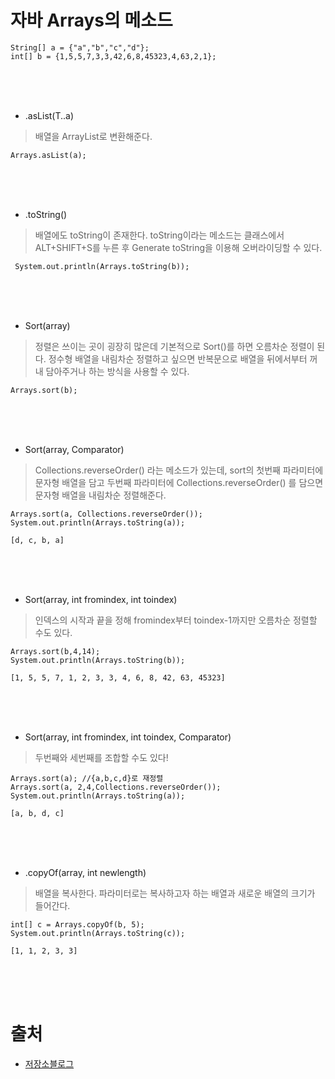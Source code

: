 # 자바 Arrays의 메소드
```
String[] a = {"a","b","c","d"};
int[] b = {1,5,5,7,3,3,42,6,8,45323,4,63,2,1};
```  
<br>
<br>
<br>

- .asList(T..a) 
> 배열을 ArrayList로 변환해준다.

```  
Arrays.asList(a);
```  
<br>
<br>
<br>  

- .toString() 
> 배열에도 toString이 존재한다. toString이라는 메소드는 클래스에서 ALT+SHIFT+S를 누른 후 Generate toString을 이용해 오버라이딩할 수 있다.  
```
 System.out.println(Arrays.toString(b));
```  

<br>
<br>
<br>  

- Sort(array) 
> 정렬은 쓰이는 곳이 굉장히 많은데 기본적으로 Sort()를 하면 오름차순 정렬이 된다. 정수형 배열을 내림차순 정렬하고 싶으면 반복문으로 배열을 뒤에서부터 꺼내 담아주거나 하는 방식을 사용할 수 있다.  
```
Arrays.sort(b);
```  
<br>
<br>
<br>  

- Sort(array, Comparator)  
> Collections.reverseOrder() 라는 메소드가 있는데, sort의 첫번째 파라미터에 문자형 배열을 담고 두번째 파라미터에 Collections.reverseOrder() 를 담으면 문자형 배열을 내림차순 정렬해준다.
```
Arrays.sort(a, Collections.reverseOrder());
System.out.println(Arrays.toString(a));

[d, c, b, a]
```  
<br>
<br>
<br>  

- Sort(array, int fromindex, int toindex)   
> 인덱스의 시작과 끝을 정해 fromindex부터 toindex-1까지만 오름차순 정렬할 수도 있다.  
```
Arrays.sort(b,4,14); 
System.out.println(Arrays.toString(b));

[1, 5, 5, 7, 1, 2, 3, 3, 4, 6, 8, 42, 63, 45323]
```  

<br>
<br>
<br>  

- Sort(array, int fromindex, int toindex, Comparator)  
> 두번째와 세번째를 조합할 수도 있다!    
```
Arrays.sort(a); //{a,b,c,d}로 재정렬
Arrays.sort(a, 2,4,Collections.reverseOrder());
System.out.println(Arrays.toString(a));

[a, b, d, c]
```  

<br>
<br>
<br>   

- .copyOf(array, int newlength)
> 배열을 복사한다. 파라미터로는 복사하고자 하는 배열과 새로운 배열의 크기가 들어간다.
```
int[] c = Arrays.copyOf(b, 5); 
System.out.println(Arrays.toString(c));

[1, 1, 2, 3, 3]
```
<br>
<br>
<br>  

# 출처
- [저장소블로그](https://kutar37.tistory.com/entry/%EC%9E%90%EB%B0%94-Arrays-%EB%A9%94%EC%86%8C%EB%93%9C)
